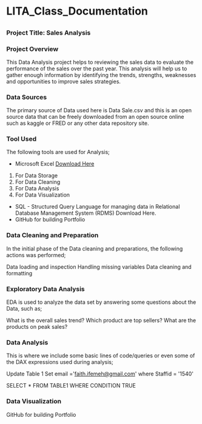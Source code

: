 # LITA_Class_Documentation
## 
### Project Title: Sales Analysis
### Project Overview 
This Data Analysis project helps to reviewing the sales data to evaluate the performance of the sales over the past year. This analysis will help us to gather enough information by identifying the trends, strengths, weaknesses and opportunities to improve sales strategies.
### Data Sources 
The primary source of Data used here is Data Sale.csv and this is an open source data that can be freely downloaded from an open source online such as kaggle or FRED or any other data repository site.
### Tool Used
The following tools are used for Analysis;

- Microsoft Excel  [Download Here](https://www.microsoft.com)
1. For Data Storage
2. For Data Cleaning
3. For Data Analysis
4. For Data Visualization
- SQL - Structured Query Language for managing data in Relational Database Management System (RDMS) Download Here.
- GitHub for building Portfolio
### Data Cleaning and Preparation
In the initial phase of the Data cleaning and preparations, the following actions was performed;

Data loading and inspection
Handling missing variables
Data cleaning and formatting
### Exploratory Data Analysis 
EDA is used to analyze the data set by answering some questions about the Data, such as;

What is the overall sales trend?
Which product are top sellers?
What are the products on peak sales?
### Data Analysis 
This is where we include some basic lines of code/queries or even some of the DAX expressions used during analysis;

Update Table 1
Set email ='faith.ifemeh@gmail.com' 
where Staffid = '1540'

SELECT * FROM TABLE1
WHERE CONDITION TRUE

### Data Visualization 
 

GitHub for building Portfolio
